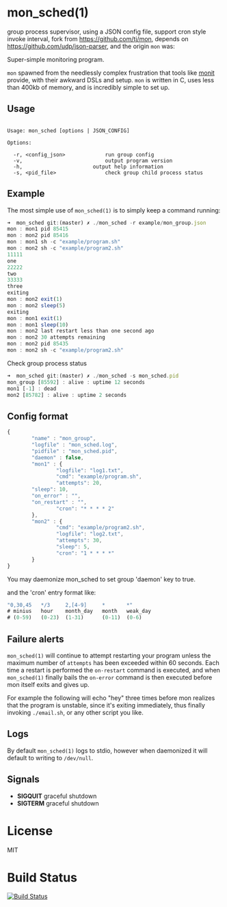# mon_sched(1)

  group process supervisor, using a JSON config file, support cron style invoke interval, fork from https://github.com/tj/mon, depends on  https://github.com/udp/json-parser, and the origin `mon` was:

  Super-simple monitoring program.

  `mon` spawned from the needlessly complex
  frustration that tools like [monit](http://mmonit.com/monit/)
  provide, with their awkward DSLs and setup. `mon` is written
  in C, uses less than 400kb of memory, and is incredibly simple
  to set up.

## Usage

```

Usage: mon_sched [options | JSON_CONFIG]

Options:

  -r, <config_json>             run group config
  -v,                           output program version
  -h, 		                output help information
  -s, <pid_file>                check group child process status

```

## Example

  The most simple use of `mon_sched(1)` is to simply keep a command running:

```js
➜  mon_sched git:(master) ✗ ./mon_sched -r example/mon_group.json
mon : mon1 pid 85415
mon : mon2 pid 85416
mon : mon1 sh -c "example/program.sh"
mon : mon2 sh -c "example/program2.sh"
11111
one
22222
two
33333
three
exiting
mon : mon2 exit(1)
mon : mon2 sleep(5)
exiting
mon : mon1 exit(1)
mon : mon1 sleep(10)
mon : mon2 last restart less than one second ago
mon : mon2 30 attempts remaining
mon : mon2 pid 85435
mon : mon2 sh -c "example/program2.sh"
```

  Check group process status

```js
➜  mon_sched git:(master) ✗ ./mon_sched -s mon_sched.pid
mon_group [85592] : alive : uptime 12 seconds
mon1 [-1] : dead
mon2 [85782] : alive : uptime 2 seconds
```

## Config format

```js
{
        "name" : "mon_group",
        "logfile" : "mon_sched.log",
        "pidfile" : "mon_sched.pid",
        "daemon" : false,
        "mon1" : {
                "logfile": "log1.txt",
                "cmd": "example/program.sh",
                "attempts": 20,
		"sleep": 10,
		"on_error" : "",
		"on_restart" : "",
                "cron": "* * * * 2"
        },
        "mon2" : {
                "cmd": "example/program2.sh",
                "logfile": "log2.txt",
                "attempts": 30,
                "sleep": 5,
                "cron": "1 * * * *"
        }
}
```
You may daemonize mon_sched to set group 'daemon' key to true.

and the 'cron' entry format like:

```js
"0,30,45   */3     2,[4-9]     *       *"
# minius   hour    month_day   month   weak_day
# (0-59)   (0-23)  (1-31)      (0-11)  (0-6)
```

## Failure alerts

 `mon_sched(1)` will continue to attempt restarting your program unless the maximum number
 of `attempts` has been exceeded within 60 seconds. Each time a restart is performed
 the `on-restart` command is executed, and when `mon_sched(1)` finally bails the `on-error`
 command is then executed before mon itself exits and gives up.

  For example the following will echo "hey" three times before mon realizes that
  the program is unstable, since it's exiting immediately, thus finally invoking
  `./email.sh`, or any other script you like.

## Logs

  By default `mon_sched(1)` logs to stdio, however when daemonized it will default
  to writing to `/dev/null`.

## Signals

  - __SIGQUIT__ graceful shutdown
  - __SIGTERM__ graceful shutdown

# License

  MIT

# Build Status

  [![Build Status](https://travis-ci.org/lalawue/mon_sched.png)](http://travis-ci.org/lalawue/mon_sched)
